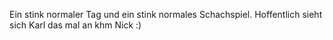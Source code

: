 Ein stink normaler Tag und ein stink normales Schachspiel. Hoffentlich sieht sich Karl das mal an khm Nick :) 
